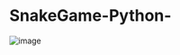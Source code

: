 # SnakeGame-Python-

![image](https://user-images.githubusercontent.com/55945720/161409167-98dd4941-eaed-4265-b38a-724e4fadbd48.PNG)

